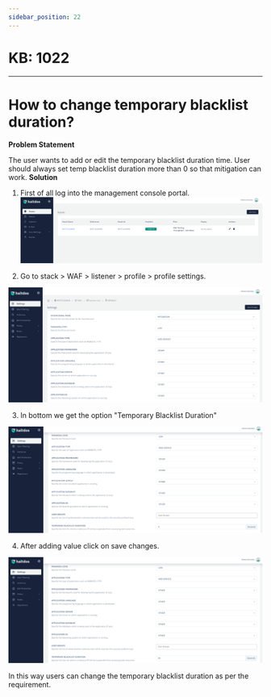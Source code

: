 ```yaml
---
sidebar_position: 22
---
```


# KB: 1022
-----------

# How to change temporary blacklist duration?

**Problem Statement**

The user wants to add or edit the temporary blacklist duration time. User should always set temp blacklist duration more than 0 so that mitigation can work.
**Solution**

1. First of all log into the management console portal.
![kb-1022](/img/waf/tutorials/main.png)

2. Go to stack > WAF > listener > profile > profile settings.

![kb-1022](/img/waf/tutorials/main2.png)

3. In bottom we get the option "Temporary Blacklist Duration"

![kb-1022](/img/waf/tutorials/main3.png)

4. After adding value click on save changes.

![kb-1022](/img/waf/tutorials/main4.png)

In this way users can change the temporary blacklist duration as per the requirement.

